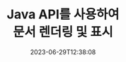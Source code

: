 ---
############################# Static ############################
layout: "landing"
date: 2023-06-29T12:38:08
draft: false

product: "Viewer"
product_tag: "viewer"
platform: "Java"
platform_tag: "java"

############################# Drop-down ############################
supported_platforms:
  items:
    # supported_platforms loop
    - title: ".NET"
      tag: "net"
    # supported_platforms loop
    - title: "Java"
      tag: "java"
    # supported_platforms loop
    - title: "Node.js"
      tag: "nodejs-java" 


############################# Head ############################
head_title: "Java 문서 뷰어 API, PDF Word Excel 이미지 HTML 다이어그램 렌더링"
head_description: "180개 이상의 파일 형식을 지원하는 다중 형식 문서를 기본적으로 렌더링, 보기 및 조작하는 Java 애플리케이션을 개발하기 위한 문서 뷰어 라이브러리입니다."

############################# Header ############################
title: "Java API를 사용하여<br>문서 렌더링 및 표시"
description: "다양한 구성 옵션을 사용하여 180개 이상의 문서 형식을 PDF, HTML 및 이미지로 렌더링할 수 있는 강력한 뷰어 API입니다."
words:
  for: "for"

actions:
  main: "무료 메이븐 다운로드"
  main_link: "https://releases.groupdocs.com/java/repo/com/groupdocs/groupdocs-viewer/"
  alt: "라이선스"
  alt_link: "https://purchase.groupdocs.com/pricing/viewer/java"
  title: "시작할 준비가 되셨나요?"
  description: "GroupDocs.Viewer 기능을 무료로 사용해 보거나 라이선스를 요청하세요"

release:
  title: "버전 {0} 출시됨"
  notes: "새로운 소식 보기"
  downloads: "다운로드"
  link: "https://releases.groupdocs.com/viewer/java/release-notes/latest/"

code:
  title: "Java에서 PDF 파일 렌더링"
  more: "더 많은 예시"
  more_link: "https://github.com/groupdocs-viewer/GroupDocs.Viewer-for-Java"
  install: |
    <dependencies>
      <dependency>
        <groupId>com.groupdocs</groupId>
        <artifactId>groupdocs-viewer</artifactId>
        <version>{0}</version>
      </dependency>
    </dependencies>

    <repositories>
      <repository>
        <id>repository.groupdocs.com</id>
        <name>GroupDocs Repository</name>
        <url>https://repository.groupdocs.com/repo/</url>
      </repository>
    </repositories>
  content: |
    ```java {style=abap}
    // Instantiate Viewer
    try (Viewer viewer = new Viewer("resume.pdf"))
    {
        // Set output HTML options, one file per page
        HtmlViewOptions viewOptions = 
            HtmlViewOptions.forEmbeddedResources();

        // Render PDF to HTML with embedded resources
        viewer.view(viewOptions);
    }
    ```
############################# Overview ############################
overview:
  enable: true
  title: "GroupDocs.Viewer 개요"
  description: "Java 애플리케이션에서 문서, 슬라이드, 다이어그램 및 기타 다양한 문서 유형을 렌더링, 표시, 변환하는 API"
  features:
    # feature loop
    - title: "효율적이고 안정적으로 문서 보기"
      content: "GroupDocs.Viewer API를 사용하면 콘텐츠와 문서 구조 무결성을 유지하면서 유연하고 강력한 옵션을 사용하여 지원 가능한 모든 형식의 문서를 HTML, JPEG, PNG 및 PDF로 효율적으로 렌더링할 수 있습니다. GroupDocs.Viewer는 Windows 및 Linux 플랫폼에서 작동합니다."

    # feature loop
    - title: "가장 널리 사용되는 파일 및 문서 형식이 지원됩니다."
      content: "우리는 Word, Excel, PDF, PowerPoint, OpenDocument 형식 제품군, 아카이브, 래스터 및 벡터 이미지, 전자책, 프로그래밍 언어 및 마크업, 암호화된 파일을 포함한 기타 다양한 파일 형식을 포함하는 180개 이상의 가장 널리 사용되는 파일 및 문서 형식의 렌더링을 지원합니다. 비밀번호로 보호된 파일."

    # feature loop
    - title: "맞춤형 출력"
      content: "GroupDocs.Viewer를 사용하면 문서를 렌더링할 수 있을 뿐만 아니라 문서의 어느 부분을 정확히 렌더링해야 하는지, 렌더링해야 하는지, 어떻게 렌더링해야 하는지 제어하고 렌더링된 출력에 다양한 변환을 적용할 수 있습니다."

    # feature loop
    - title: "Spring 프레임워크용 웹 UI"
      content: "우리는 몇 분 안에 프로젝트에 추가할 수 있는 Spring 프레임워크용 오픈 소스 UI 패키지를 제공합니다. Viewer.UI 패키지에는 Angular 기반 웹 UI가 포함되어 있으며 유용한 API 및 데이터 저장소 공급자 세트를 제공합니다."

############################# Platforms ############################
platforms:
  enable: true
  title: "플랫폼 독립성"
  description: "Java용 GroupDocs.Viewer는 다음 운영 체제, 프레임워크 및 패키지 관리자를 지원합니다."
  items:
    # platform loop
    - title: "Amazon"
      image: "amazon"
    # platform loop
    - title: "Docker"
      image: "docker"
    # platform loop
    - title: "Azure"
      image: "azure"
    # platform loop
    - title: "Eclipse"
      image: "eclipse"
    # platform loop
    - title: "IntelliJ"
      image: "intellij"
    # platform loop
    - title: "Windows"
      image: "windows"
    # platform loop
    - title: "Linux"
      image: "linux"
    # platform loop
    - title: "Maven"
      image: "maven"


############################# File formats ############################
formats:
  enable: true
  title: "지원되는 파일 형식"
  description: |
    Java용 GroupDocs.Viewer는 다음 [파일 형식](https://docs.groupdocs.com/viewer/java/supported-document-formats/)을 사용하여 작업을 지원합니다.
  groups:
    # group loop
    - color: "green"
      content: |
        ### Microsoft Office, OpenDocument 및 텍스트 형식
        * **Word:** DOC, DOCX, DOCM, DOT, DOTX, DOTM, RTF, TXT
        * **Excel:** XLS, XLSX, XLSM, XLSB, XLTM, XLT, XLTM, XLTX
        * **PowerPoint:** PPT, PPTX, PPS, PPSX, PPSM, POT, POTM, POTX, PPTM        
        * **Project:** MPP, MPT, MPX
        * **Outlook:** MSG, EML, EMLX, PST, OST
        * **OneNote:** ONE
        * **OpenDocument:** ODT, OTT, ODS, ODP, OTP, OTS, ODG
        * **Fixed Page Layout:** PDF, TEX, XPS, OXPS
        * **e-Books:** EPUB, MOBI, DjVu
        * **Delimiter-Separated Values:** CSV, TSV
    # group loop
    - color: "blue"
      content: |
        ### 이미지, 그래픽 및 다이어그램
        * **래스터 이미지:** BMP, GIF, JPG, PNG, TIFF, WebP, DNG, DIB, Jpeg2000 family
        * **Windows Icon:** ICO
        * **Scalable Vector Graphics:** SVG, CDR, CMX, IGS, SVGZ        
        * **Adobe Photoshop:** PSD, PSB        
        * **Stereo Lithography (3D Printing):** STL        
        * **Medical Imaging:** DICOM
        * **Plotter Documents:** PLT, HPG
        * **Autodesk Design Web Formats:** DWF, DWG
        * **AutoCAD Drawing:** DWT, IFC, STL, CF2        
      # group loop
    - color: "red"
      content: |
        ### 다른        
        * **편물:** HTML, MHT, MHTML, XML
        * **Metafile:** WMF, EMF, CGM, EMZ, WMZ
        * **Visio:** VSD, VDX, VSS, VSSX, VSX, VST, VSTX, VTX, VSDX, VDW, VSTM, VSSM, VSDM
        * **Project:** MPP, MPT, MPX
        * **PostScript:** PS, EPS
        * **아카이브:** ZIP, TAR, BZ2, GZ, RAR, RAR5
        * **다른:** VCF, VCARD, NUMBERS, NSF, OBJ
        * **C/C++/C# Files:** C, CC, C# , CPP, CXX, CS, H, HH, M, MM
        * **Java/JavaScript Files:** JAVA, JS, JSON, PROPERTIES

############################# Features ############################
features:
  enable: true
  title: "GroupDocs.Viewer 기능"
  description: "PDF 및 Office 문서를 원활하게 렌더링, 표시 및 변환합니다."

  items:
    # feature loop
    - icon: "viewhtml"
      title: "HTML로 문서 보기"
      content: "모든 유형의 문서를 CSS 및 SVG를 사용하여 최신 웹 브라우저에서 표시할 수 있는 HTML 문서로 변환합니다."

    # feature loop
    - icon: "rasterize"
      title: "문서 래스터화"
      content: "조정 가능한 이미지 형식과 압축 품질을 사용하여 지원 가능한 모든 문서 형식을 래스터 이미지로 래스터화합니다."

    # feature loop
    - icon: "sourcecode"
      title: "프로그래밍 코드 렌더링 및 강조 표시"
      content: "구문을 분석하고 강조 표시하는 기능을 통해 널리 사용되는 모든 프로그래밍, 스크립팅 및 마크업 언어를 지원합니다."

    # feature loop
    - icon: "convertpdf"
      title: "PDF로 변환"
      content: "지원되는 모든 형식의 문서는 조정 가능한 옵션을 사용하여 쉽게 변환하고 PDF로 저장할 수 있습니다."

    # feature loop
    - icon: "transform"
      title: "변환 적용"
      content: "출력 문서는 렌더링 중에 변형될 수 있습니다. 페이지를 회전 및/또는 재배열할 수 있으며 텍스트 워터마크가 페이지 위에 배치될 수 있습니다."

    # feature loop
    - icon: "adjustment"
      title: "HTML 출력 조정"
      content: "GroupDocs.Viewer에 의해 생성된 출력 HTML 문서는 매우 세밀하게 조정될 수 있습니다. 외부 또는 내장 리소스, 콜백 등과 함께 스트림이나 파일에 저장할 수 있습니다."

    # feature loop
    - icon: "complex"
      title: "복잡한 문서 구조 지원"
      content: "GroupDocs.Viewer는 단일 문서뿐만 아니라 첨부 파일이 있는 이메일 메시지, 폴더 내에 내부 파일이 있는 ZIP 아카이브, 다중 페이지 TIFF 이미지 등과 같은 문서의 목록 또는 계층 구조를 내부적으로 포함하는 파일도 지원합니다."

    # feature loop
    - icon: "optimization"
      title: "최적화 옵션"
      content: "GroupDocs.Viewer에는 캐시된 문서 버전을 사용하여 로딩 시간을 단축할 수 있는 조정 가능한 캐시 하위 시스템이 포함되어 있습니다. 또한 다양한 형식에 대한 다양한 옵션 세트를 사용하면 렌더링에서 문서의 불필요한 부분이나 측면(글꼴, 숨겨진 워크시트, 이메일 첨부 파일)을 제외하여 전반적인 성능을 최적화할 수 있습니다."

    # feature loop
    - icon: "passwordprotected"
      title: "비밀번호로 보호된 문서 지원"
      content: "GroupDocs.Viewer를 사용하면 로딩 옵션에 비밀번호를 지정하여 PDF, 워드프로세싱, 스프레드시트, 프리젠테이션 등 다양한 유형의 암호화된 문서를 열 수 있습니다."

############################# Code samples ############################
code_samples:
  enable: true
  title: "코드 샘플"
  description: "Java 작업을 위한 일반적인 GroupDocs.Viewer의 일부 사용 사례"
  items:
    # code sample loop
    - title: "DOCX를 HTML로 렌더링"
      content: |
        [HtmlViewOptions](https://reference.groupdocs.com/viewer/java/com.groupdocs.viewer.options/htmlviewoptions/) 클래스 속성을 사용하면 변환 프로세스를 제어할 수 있습니다. 이에 대한 자세한 내용은 [여기](https:/ /docs.groupdocs.com/viewer/java/rendering-to-html/). 예를 들어 출력 HTML 파일에 모든 외부 리소스를 포함하고, 출력 파일을 축소하고, 인쇄용으로 최적화할 수 있습니다.
        {{< landing/code title="Java">}}
        ```java {style=abap}
        import com.groupdocs.viewer.Viewer;
        import com.groupdocs.viewer.options.HtmlViewOptions;

        // Instantiate Viewer
        try (Viewer viewer = new Viewer("resume.docx"))
        {
            // Set output HTML options
            HtmlViewOptions options = 
                HtmlViewOptions.forEmbeddedResources();

            // Render DOCX to HTML with embedded resources
            viewer.view(options);
        }
        ```
        {{< /landing/code >}}
    # code sample loop
    - title: "PPTX를 PDF로 내보내기"
      content: |
        [PdfViewOptions](https://reference.groupdocs.com/viewer/java/com.groupdocs.viewer.options/pdfviewoptions/) 클래스 인스턴스를 생성하고 이를 [Viewer.View](https://reference. groupdocs.com/viewer/java/com.groupdocs.viewer/viewer/#view-com.groupdocs.viewer.options.ViewOptions-) 메서드를 사용하여 PowerPoint PPTX 파일을 PDF로 변환할 수 있습니다. PdfViewOptions 클래스 속성을 사용하면 변환 프로세스를 제어할 수 있습니다. 예를 들어, 출력 PDF 파일을 보호하고, 페이지 순서를 변경하고, 문서 이미지의 품질을 지정할 수 있습니다. 자세한 내용은 [다음 문서 섹션](https://docs.groupdocs.com/viewer/java/rendering-to-pdf/)을 참조하세요.
        {{< landing/code title="Java">}}
        ```java {style=abap}   
        import com.groupdocs.viewer.Viewer;
        import com.groupdocs.viewer.options.PdfViewOptions;

        // Instantiate Viewer
        try (Viewer viewer = new Viewer("presentation.pptx"))
        {
            // Set output PDF options
            PdfViewOptions viewOptions = new PdfViewOptions();

            // Export PPTX to PDF
            viewer.view(viewOptions);
        }
        ```
        {{< /landing/code >}}
############################# Reviews ############################
# reviews:
# enable: true
# title: "GroupDocs 제품 리뷰"
# description: "우리의 말만 받아들이지 마십시오. 다른 개발자가 우리 API에 대해 어떻게 말하는지 확인하세요."

# items:
#   # review loop
#   - title: "GroupDocs.Viewer"
#     content: "우수한 서비스와 우수한 제품. .NET용 GroupDocs.Viewer 구현 프로세스 동안 매우 도움이 되고 응답이 빨랐기 때문에 충분히 추천할 수는 없습니다."
#     author: "Martin Lasarga"
#     company: "Product Manager at Axentria ECM by G.S.I."

#   # review loop
#   - title: "GroupDocs.Viewer"
#     content: "프로젝트에서 .NET용 GroupDocs.Viewer를 구현하고 사용한 후에는 매우 잘 작동하는 것으로 보입니다. 나는 많은 문서를 가지고 테스트해 보았는데 지금까지는 아주 좋았다. 내가 던진 모든 것은 PDF 뷰어나 MS Word에서와 마찬가지로 멋지게 렌더링되고 보기에도 좋습니다."
#     author: "Mats Oustad"
#     company: "Senior Consultant/Partner at Novanet AS"
---
